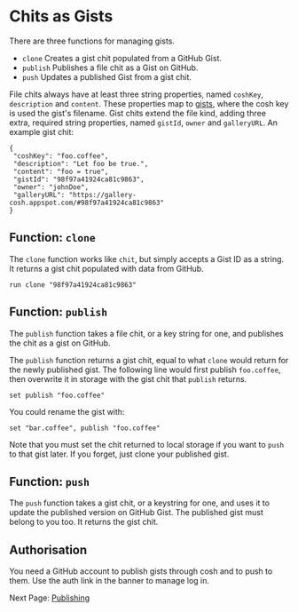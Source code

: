 # Chits as Gists

There are three functions for managing gists.

- `clone` Creates a gist chit populated from a GitHub Gist.
- `publish` Publishes a file chit as a Gist on GitHub.
- `push` Updates a published Gist from a gist chit.

File chits always have at least three string properties, named `coshKey`, `description`
and `content`. These properties map to [gists][1], where the cosh key is used the gist's
filename. Gist chits extend the file kind, adding three extra, required string properties,
named `gistId`, `owner` and `galleryURL`. An example gist chit:

    {
     "coshKey": "foo.coffee",
     "description": "Let foo be true.",
     "content": "foo = true",
     "gistId": "98f97a41924ca81c9863",
     "owner": "johnDoe",
     "galleryURL": "https://gallery-cosh.appspot.com/#98f97a41924ca81c9863"
    }

## Function: `clone`

The `clone` function works like `chit`, but simply accepts a Gist ID as a string.
It returns a gist chit populated with data from GitHub.

    run clone "98f97a41924ca81c9863"

## Function: `publish`

The `publish` function takes a file chit, or a key string for one, and publishes
the chit as a gist on GitHub.

The `publish` function returns a gist chit, equal to what `clone` would return for
the newly published gist. The following line would first publish `foo.coffee`, then
overwrite it in storage with the gist chit that `publish` returns.

    set publish "foo.coffee"

You could rename the gist with:

    set "bar.coffee", publish "foo.coffee"

Note that you must set the chit returned to local storage if you want to `push` to that
gist later. If you forget, just clone your published gist.

## Function: `push`

The `push` function takes a gist chit, or a keystring for one, and uses it to update the
published version on GitHub Gist. The published gist must belong to you too. It returns
the gist chit.

## Authorisation

You need a GitHub account to publish gists through cosh and to push to them.
Use the auth link in the banner to manage log in.

Next Page: [Publishing](/docs/book/cosh_publishing.md)

[1]: https://gist.github.com
